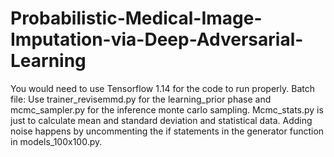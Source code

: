 # Probabilistic-Medical-Image-Imputation-via-Deep-Adversarial-Learning

You would need to use Tensorflow 1.14 for the code to run properly.
Batch file:
Use trainer_revisemmd.py for the learning_prior phase and mcmc_sampler.py for the inference monte carlo sampling. Mcmc_stats.py is just to calculate mean and standard deviation and statistical data.
Adding noise happens by uncommenting the if statements in the generator function in models_100x100.py.
